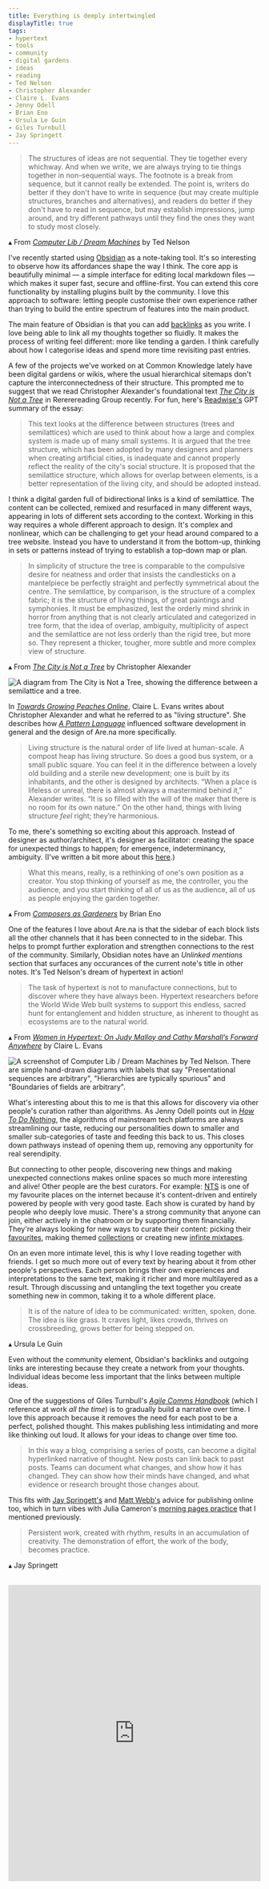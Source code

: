 ```yaml
---
title: Everything is deeply intertwingled
displayTitle: true
tags: 
- hypertext
- tools
- community
- digital gardens
- ideas
- reading
- Ted Nelson
- Christopher Alexander
- Claire L. Evans
- Jenny Odell
- Brian Eno
- Ursula Le Guin
- Giles Turnbull
- Jay Springett
---
```


> The structures of ideas are not sequential. They tie together every whichway. And when we write, we are always trying to tie things together in non-sequential ways. The footnote is a break from sequence, but it cannot really be extended. The point is, writers do better if they don't have to write in sequence (but may create multiple structures, branches and alternatives), and readers do better if they don't have to read in sequence, but may establish impressions, jump around, and try different pathways until they find the ones they want to study most closely.

▴ From *[Computer Lib / Dream Machines](https://en.wikipedia.org/wiki/Computer_Lib/Dream_Machines)* by Ted Nelson

I've recently started using [Obsidian](https://obsidian.md/) as a note-taking tool. It's so interesting to observe how its affordances shape the way I think. The core app is beautifully minimal — a simple interface for editing local markdown files — which makes it super fast, secure and offline-first. You can extend this core functionality by installing plugins built by the community. I love this approach to software: letting people customise their own experience rather than trying to build the entire spectrum of features into the main product.

The main feature of Obsidian is that you can add [backlinks](https://help.obsidian.md/Plugins/Backlinks) as you write. I love being able to link all my thoughts together so fluidly. It makes the process of writing feel different: more like tending a garden. I think carefully about how I categorise ideas and spend more time revisiting past entries.

A few of the projects we've worked on at Common Knowledge lately have been digital gardens or wikis, where the usual hierarchical sitemaps don't capture the interconnectedness of their structure. This prompted me to suggest that we read  Christopher Alexander's foundational text [*The City is Not a Tree*](https://www.patternlanguage.com/archive/cityisnotatree.html) in Rererereading Group recently. For fun, here's [Readwise's](https://readwise.io/read) GPT summary of the essay:

> This text looks at the difference between structures (trees and semilattices) which are used to think about how a large and complex system is made up of many small systems. It is argued that the tree structure, which has been adopted by many designers and planners when creating artificial cities, is inadequate and cannot properly reflect the reality of the city's social structure. It is proposed that the semilattice structure, which allows for overlap between elements, is a better representation of the living city, and should be adopted instead.

I think a digital garden full of bidirectional links is a kind of semilattice. The content can be collected, remixed and resurfaced in many different ways, appearing in lots of different sets according to the context. Working in this way requires a whole different approach to design. It's complex and nonlinear, which can be challenging to get your head around compared to a tree website. Instead you have to understand it from the bottom-up, thinking in sets or patterns instead of trying to establish a top-down map or plan.

> In simplicity of structure the tree is comparable to the compulsive desire for neatness and order that insists the candlesticks on a mantelpiece be perfectly straight and perfectly symmetrical about the centre. The semilattice, by comparison, is the structure of a complex fabric; it is the structure of living things, of great paintings and symphonies. It must be emphasized, lest the orderly mind shrink in horror from anything that is not clearly articulated and categorized in tree form, that the idea of overlap, ambiguity, multiplicity of aspect and the semilattice are not less orderly than the rigid tree, but more so. They represent a thicker, tougher, more subtle and more complex view of structure.

▴ From [*The City is Not a Tree*](https://www.patternlanguage.com/archive/cityisnotatree.html) by Christopher Alexander

![A diagram from The City is Not a Tree, showing the difference between a semilattice and a tree.](https://d2w9rnfcy7mm78.cloudfront.net/19660192/original_768220c978c156bbbf6827e6f6368fef.png?1672754154?bc=0)

In [*Towards Growing Peaches Online*](https://clairelevans.substack.com/p/towards-growing-peaches-online), Claire L. Evans writes about Christopher Alexander and what he referred to as "living structure". She describes how *[A Pattern Language](https://en.wikipedia.org/wiki/A_Pattern_Language)* influenced software development in general and the design of Are.na more specifically.

> Living structure is the natural order of life lived at human-scale. A compost heap has living structure. So does a good bus system, or a small public square. You can feel it in the difference between a lovely old building and a sterile new development; one is built by its inhabitants, and the other is designed by architects. “When a place is lifeless or unreal, there is almost always a mastermind behind it,” Alexander writes. “It is so filled with the will of the maker that there is no room for its own nature.” On the other hand, things with living structure _feel_ right; they’re harmonious.

To me, there's something so exciting about this approach. Instead of designer as author/architect, it's designer as facilitator: creating the space for unexpected things to happen; for emergence, indeterminancy, ambiguity. (I've written a bit more about this [here](https://gemmacope.land/writing/from-pages-to-performances/).)

> What this means, really, is a rethinking of one's own position as a creator. You stop thinking of yourself as me, the controller, you the audience, and you start thinking of all of us as the audience, all of us as people enjoying the garden together.

▴ From [*Composers as Gardeners*](http://www.moredarkthanshark.org/eno_int_edge-nov11.html) by Brian Eno

One of the features I love about Are.na is that the sidebar of each block lists all the other channels that it has been connected to in the sidebar. This helps to prompt further exploration and strengthen connections to the rest of the community. Similarly, Obsidian notes have an *Unlinked mentions* section that surfaces any occurances of the current note's title in other notes. It's Ted Nelson's dream of hypertext in action!

> The task of hypertext is not to manufacture connections, but to discover where they have always been. Hypertext researchers before the World Wide Web built systems to support this endless, sacred hunt for entanglement and hidden structure, as inherent to thought as ecosystems are to the natural world.

▴ From *[Women in Hypertext: On Judy Malloy and Cathy Marshall’s Forward Anywhere](https://www.are.na/blog/women-in-hypertext)* by Claire L. Evans

![A screenshot of Computer Lib / Dream Machines by Ted Nelson. There are simple hand-drawn diagrams with labels that say "Presentational sequences are arbitrary", "Hierarchies are typically spurious" and "Boundaries of fields are arbitrary".](https://d2w9rnfcy7mm78.cloudfront.net/4887512/original_d540da572956295ec04c22239bc9f1aa.png?1566647389?bc=1)

What's interesting about this to me is that this allows for discovery via other people's curation rather than algorithms. As Jenny Odell points out in [*How To Do Nothing*](https://www.penguinrandomhouse.com/books/600671/how-to-do-nothing-by-jenny-odell/), the algorithms of mainstream tech platforms are always streamlining our taste, reducing our personalities down to smaller and smaller sub-categories of taste and feeding this back to us. This closes down pathways instead of opening them up, removing any opportunity for real serendipity.

But connecting to other people, discovering new things and making unexpected connections makes online spaces so much more interesting and alive! Other people are the best curators. For example: [NTS](https://www.nts.live/) is one of my favourite places on the internet because it's content-driven and entirely powered by people with very good taste. Each show is curated by hand by people who deeply love music. There's a strong community that anyone can join, either actively in the chatroom or by supporting them financially. They're always looking for new ways to curate their content: picking their [favourites](https://www.nts.live/nts-picks), making themed [collections](https://www.nts.live/radio/collections) or creating new [infinte mixtapes](https://www.nts.live/infinite-mixtapes).

On an even more intimate level, this is why I love reading together with friends. I get so much more out of every text by hearing about it from other people's perspectives. Each person brings their own experiences and interpretations to the same text, making it richer and more multilayered as a result. Through discussing and untangling the text together you create something new in common, taking it to a whole different place.

> It is of the nature of idea to be communicated: written, spoken, done. The idea is like grass. It craves light, likes crowds, thrives on crossbreeding, grows better for being stepped on.

▴ Ursula Le Guin

Even without the community element, Obsidian's backlinks and outgoing links are interesting because they create a network from your thoughts. Individual ideas become less important that the links between multiple ideas. 

One of the suggestions of Giles Turnbull's *[Agile Comms Handbook](https://agilecommshandbook.com/)* (which I reference at work *all the time*) is to gradually build a narrative over time. I love this approach because it removes the need for each post to be a perfect, polished thought. This makes publishing less intimidating and more like thinking out loud. It allows for your ideas to change over time too.

> In this way a blog, comprising a series of posts, can become a digital hyperlinked narrative of thought. New posts can link back to past posts. Teams can document what changes, and show how it has changed. They can show how their minds have changed, and what evidence or research brought those changes about.

This fits with [Jay Springett's](https://www.thejaymo.net/2022/07/23/301-2229-10-tips-for-creating-online/) and [Matt Webb's](https://interconnected.org/home/2020/09/10/streak) advice for publishing online too, which in turn vibes with Julia Cameron's [morning pages practice](https://gemmacope.land/writing/on-routines/) that I mentioned previously.

> Persistent work, created with rhythm, results in an accumulation of creativity. The demonstration of effort, the work of the body, becomes practice.

▴ Jay Springett

<br>

<iframe style="border:none;" width="100%" height="590" src="https://www.are.na/gemma-copeland/hypertext-geuic_uy2sc/embed" title="Hypertext"></iframe>